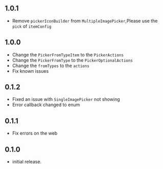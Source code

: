 ## 1.0.1

* Remove `pickerIconBuilder` from `MultipleImagePicker`,Please use the `pick` of `itemConfig`

## 1.0.0

* Change the `PickerFromTypeItem` to the `PickerActions`
* Change the `PickerFromType` to the `PickerOptionalActions`
* Change the `fromTypes` to the `actions`
* Fix known issues

## 0.1.2

* Fixed an issue with `SingleImagePicker` not showing
* Error callback changed to enum

## 0.1.1

* Fix errors on the web

## 0.1.0

* initial release.
